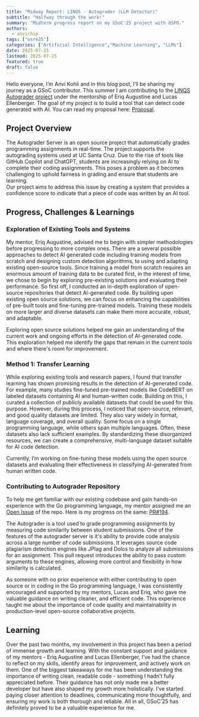 ```yaml
---
title: "Midway Report: LINQS - Autograder (LLM Detector)"
subtitle: "Halfway through the work!"
summary: "Midterm progress report on my GSoC'25 project with OSPO."
authors:
  - anvichip
tags: ["osre25"]
categories: ["Artificial Intelligence","Machine Learning", "LLMs"]
date: 2025-07-25
lastmod: 2025-07-25
featured: true
draft: false
---
```


Hello everyone, I’m Anvi Kohli and in this blog post, I’ll be sharing my journey as a GSoC contributor. 
This summer I am contributing to the [LINQS Autograder project](https://ucsc-ospo.github.io/project/osre25/ucsc/autograder/) 
under the mentorship of Eriq Augustine and Lucas Ellenberger. 
The goal of my project is to build a tool that can detect code generated with AI. 
You can read my proposal here: [Proposal](https://summerofcode.withgoogle.com/programs/2025/projects/jxBUpvoM).

## Project Overview

The Autograder Server is an open source project that automatically grades programming assignments in real-time. 
The project supports the autograding systems used at UC Santa Cruz. 
Due to the rise of tools like GitHub Copilot and ChatGPT, students are increasingly relying on AI to complete their coding assignments. 
This poses a problem as it becomes challenging to uphold fairness in grading and ensure that students are learning.  
Our project aims to address this issue by creating a system that provides a confidence score to indicate that a piece of code was written by an AI tool.

## Progress, Challenges & Learnings

### Exploration of Existing Tools and Systems

My mentor, Eriq Augustine, advised me to begin with simpler methodologies before progressing to more complex ones. 
There are a several possible approaches to detect AI generated code including training models from scratch and designing custom detection algorithms, to using and adapting existing open-source tools. 
Since training a model from scratch requires an enormous amount of training data to be curated first, in the interest of time, we chose to begin by exploring pre-existing solutions and evaluating their performance.
So first off, I conducted an in-depth exploration of open-source repositories that detect AI-generated code. 
By building upon existing open source solutions, we can focus on enhancing the capabilities of pre-built tools and fine-tuning pre-trained models.
Training these models on more larger and diverse datasets can make them more accurate, robust, and adaptable.

Exploring open source solutions helped me gain an understanding of the current work and ongoing efforts in the detection of AI-generated code. This exploration helped me identify the gaps that remain in the current tools and where there's room for improvement.

### Method 1: Transfer Learning

While exploring existing tools and research papers, I found that transfer learning has shown promising results in the detection of AI-generated code. 
For example, many studies fine-tuned pre-trained models like CodeBERT on labeled datasets containing AI and human-written code.
Building on this, I curated a collection of publicly available datasets that could be used for this purpose.
However, during this process, I noticed that open-source, relevant, and good quality datasets are limited. 
They also vary widely in format, language coverage, and overall quality. 
Some focus on a single programming language, while others span multiple languages. 
Often, these datasets also lack sufficient examples. 
By standardizing these disorganized resources, we can create a comprehensive, multi-language dataset suitable for AI code detection. 

Currently, I’m working on fine-tuning these models using the open source datasets and evaluating their effectiveness in classifying AI-generated from human written code.

### Contributing to Autograder Repository

To help me get familiar with our existing codebase and gain hands-on experience with the Go programming language, my mentor assigned me an [Open Issue](https://github.com/edulinq/autograder-server/issues/141) of the repo. 
Here is my progress on the same: [PR#194](https://github.com/edulinq/autograder-server/pull/194).

The Autograder is a tool used to grade programming assignments by measuring code similarity between student submissions. 
One of the features of the autograder server is it's ability to provide code analysis across a large number of code submissions.
It leverages source code plagiarism detection engines like JPlag and Dolos to analyze all submissions for an assignment.
This pull request introduces the ability to pass custom arguments to these engines, allowing more control and flexibility in how similarity is calculated.

As someone with no prior experience with either contributing to open source or in coding in the Go programming language, I was consistently encouraged and supported by my mentors, Lucas and Eriq, who gave me valuable guidance on writing cleaner, and efficient code. 
This experience taught me about the importance of code quality and maintainability in production-level open-source collaborative projects.

## Learning

Over the past two months, my involvement in this project has been a period of immense growth and learning. With the constant support and guidance of my mentors - Eriq Augustine and Lucas Ellenberger, I’ve had the chance to reflect on my skills, identify areas for improvement, and actively work on them.
One of the biggest takeaways for me has been understanding the importance of writing clean, readable code - something I hadn’t fully appreciated before. 
Their guidance has not only made me a better developer but have also shaped my growth more holistically. 
I’ve started paying closer attention to deadlines, communicating more thoughtfully, and ensuring my work is both thorough and reliable.
All in all, GSoC’25 has definitely proved to be a valuable experience for me.
